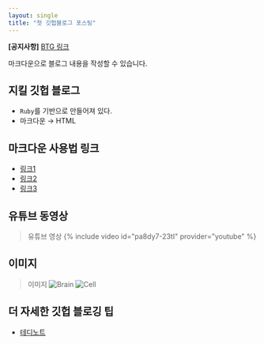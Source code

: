 ```yaml
---
layout: single
title: "첫 깃헙블로그 포스팅"
---
```


<!-- 
categories: blog001
tags: [test]
published: true
toc: true
toc_sticky: true
toc_label: 목차 -->
<!-- description: "test01"
headline: "test01-headline"
comments: true
 -->
 
**[공지사항]** [BTG 링크](https://sites.google.com/view/brain-theory-group-pknu)

마크다운으로 블로그 내용을 작성할 수 있습니다. 


## 지킬 깃헙 블로그 

- `Ruby`를 기반으로 만들어져 있다.
- 마크다운 $\rightarrow$ HTML

## 마크다운 사용법 링크

- [링크1](https://heropy.blog/2017/09/30/markdown/)
- [링크2](https://gist.github.com/ihoneymon/652be052a0727ad59601)
- [링크3](https://inpa.tistory.com/entry/MarkDown-%F0%9F%93%9A-%EB%A7%88%ED%81%AC%EB%8B%A4%EC%9A%B4-%EB%AC%B8%EB%B2%95-%F0%9F%92%AF-%EC%A0%95%EB%A6%AC)


## 유튜브 동영상

> 유튜브 영상
{% include video id="pa8dy7-23tI" provider="youtube" %}


## 이미지 

> 이미지
![Brain]({{site.url}}/images/2021-03-01-image1.png)
![Cell]({{site.url}}/images/2021-03-01-image2.png)

## 더 자세한 깃헙 블로깅 팁
- [테디노트](https://youtube.com/playlist?list=PLIMb_GuNnFwfMm3alTSOmDK4AnpdG7USY)





